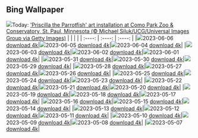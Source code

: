 ## Bing Wallpaper
![](./wallpaper/2023-06-06.jpg)Today: ['Priscilla the Parrotfish' art installation at Como Park Zoo & Conservatory, St. Paul, Minnesota (© Michael Siluk/UCG/Universal Images Group via Getty Images)](./wallpaper/2023-06-06.jpg)
|      |      |      |
| :----: | :----: | :----: |
|![](./wallpaper/2023-06-06_sm.jpg)2023-06-06 [download 4k](./wallpaper/2023-06-06.jpg)|![](./wallpaper/2023-06-05_sm.jpg)2023-06-05 [download 4k](./wallpaper/2023-06-05.jpg)|![](./wallpaper/2023-06-04_sm.jpg)2023-06-04 [download 4k](./wallpaper/2023-06-04.jpg)|
|![](./wallpaper/2023-06-03_sm.jpg)2023-06-03 [download 4k](./wallpaper/2023-06-03.jpg)|![](./wallpaper/2023-06-02_sm.jpg)2023-06-02 [download 4k](./wallpaper/2023-06-02.jpg)|![](./wallpaper/2023-06-01_sm.jpg)2023-06-01 [download 4k](./wallpaper/2023-06-01.jpg)|
|![](./wallpaper/2023-05-31_sm.jpg)2023-05-31 [download 4k](./wallpaper/2023-05-31.jpg)|![](./wallpaper/2023-05-30_sm.jpg)2023-05-30 [download 4k](./wallpaper/2023-05-30.jpg)|![](./wallpaper/2023-05-29_sm.jpg)2023-05-29 [download 4k](./wallpaper/2023-05-29.jpg)|
|![](./wallpaper/2023-05-28_sm.jpg)2023-05-28 [download 4k](./wallpaper/2023-05-28.jpg)|![](./wallpaper/2023-05-27_sm.jpg)2023-05-27 [download 4k](./wallpaper/2023-05-27.jpg)|![](./wallpaper/2023-05-26_sm.jpg)2023-05-26 [download 4k](./wallpaper/2023-05-26.jpg)|
|![](./wallpaper/2023-05-25_sm.jpg)2023-05-25 [download 4k](./wallpaper/2023-05-25.jpg)|![](./wallpaper/2023-05-24_sm.jpg)2023-05-24 [download 4k](./wallpaper/2023-05-24.jpg)|![](./wallpaper/2023-05-23_sm.jpg)2023-05-23 [download 4k](./wallpaper/2023-05-23.jpg)|
|![](./wallpaper/2023-05-22_sm.jpg)2023-05-22 [download 4k](./wallpaper/2023-05-22.jpg)|![](./wallpaper/2023-05-21_sm.jpg)2023-05-21 [download 4k](./wallpaper/2023-05-21.jpg)|![](./wallpaper/2023-05-20_sm.jpg)2023-05-20 [download 4k](./wallpaper/2023-05-20.jpg)|
|![](./wallpaper/2023-05-19_sm.jpg)2023-05-19 [download 4k](./wallpaper/2023-05-19.jpg)|![](./wallpaper/2023-05-18_sm.jpg)2023-05-18 [download 4k](./wallpaper/2023-05-18.jpg)|![](./wallpaper/2023-05-17_sm.jpg)2023-05-17 [download 4k](./wallpaper/2023-05-17.jpg)|
|![](./wallpaper/2023-05-16_sm.jpg)2023-05-16 [download 4k](./wallpaper/2023-05-16.jpg)|![](./wallpaper/2023-05-15_sm.jpg)2023-05-15 [download 4k](./wallpaper/2023-05-15.jpg)|![](./wallpaper/2023-05-14_sm.jpg)2023-05-14 [download 4k](./wallpaper/2023-05-14.jpg)|
|![](./wallpaper/2023-05-13_sm.jpg)2023-05-13 [download 4k](./wallpaper/2023-05-13.jpg)|![](./wallpaper/2023-05-12_sm.jpg)2023-05-12 [download 4k](./wallpaper/2023-05-12.jpg)|![](./wallpaper/2023-05-11_sm.jpg)2023-05-11 [download 4k](./wallpaper/2023-05-11.jpg)|
|![](./wallpaper/2023-05-10_sm.jpg)2023-05-10 [download 4k](./wallpaper/2023-05-10.jpg)|![](./wallpaper/2023-05-09_sm.jpg)2023-05-09 [download 4k](./wallpaper/2023-05-09.jpg)|![](./wallpaper/2023-05-08_sm.jpg)2023-05-08 [download 4k](./wallpaper/2023-05-08.jpg)|
|![](./wallpaper/2023-05-07_sm.jpg)2023-05-07 [download 4k](./wallpaper/2023-05-07.jpg)|
